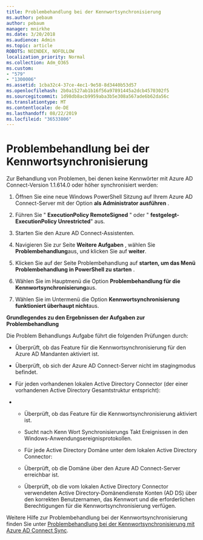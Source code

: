 ```yaml
---
title: Problembehandlung bei der Kennwortsynchronisierung
ms.author: pebaum
author: pebaum
manager: mnirkhe
ms.date: 3/20/2018
ms.audience: Admin
ms.topic: article
ROBOTS: NOINDEX, NOFOLLOW
localization_priority: Normal
ms.collection: Adm_O365
ms.custom:
- "579"
- "1300006"
ms.assetid: 1cba32c4-37ce-4ec1-9e58-8d3440b53d57
ms.openlocfilehash: 2b0a1527ab1b16f56a97891445a2dcb4570302f5
ms.sourcegitcommit: 1d98db8acb9959aba3b5e308a567ade6b62da56c
ms.translationtype: MT
ms.contentlocale: de-DE
ms.lasthandoff: 08/22/2019
ms.locfileid: "36533806"
---
```

# <a name="troubleshoot-password-synchronization"></a>Problembehandlung bei der Kennwortsynchronisierung

Zur Behandlung von Problemen, bei denen keine Kennwörter mit Azure AD Connect-Version 1.1.614.0 oder höher synchronisiert werden:
  
1. Öffnen Sie eine neue Windows PowerShell Sitzung auf Ihrem Azure AD Connect-Server mit der Option **als Administrator ausführen** .

2. Führen Sie " **ExecutionPolicy RemoteSigned** " oder " **festgelegt-ExecutionPolicy Unrestricted**" aus.

3. Starten Sie den Azure AD Connect-Assistenten.

4. Navigieren Sie zur Seite **Weitere Aufgaben** , wählen Sie **Problembehandlung**aus, und klicken Sie auf **weiter**.

5. Klicken Sie auf der Seite Problembehandlung auf **starten, um das Menü Problembehandlung in PowerShell zu starten** .

6. Wählen Sie im Hauptmenü die Option **Problembehandlung für die Kennwortsynchronisierung**aus.

7. Wählen Sie im Untermenü die Option **Kennwortsynchronisierung funktioniert überhaupt nicht**aus.

**Grundlegendes zu den Ergebnissen der Aufgaben zur Problembehandlung**
  
Die Problem Behandlungs Aufgabe führt die folgenden Prüfungen durch:
  
- Überprüft, ob das Feature für die Kennwortsynchronisierung für den Azure AD Mandanten aktiviert ist.

- Überprüft, ob sich der Azure AD Connect-Server nicht im stagingmodus befindet.

- Für jeden vorhandenen lokalen Active Directory Connector (der einer vorhandenen Active Directory Gesamtstruktur entspricht):

- 
  - Überprüft, ob das Feature für die Kennwortsynchronisierung aktiviert ist.

  - Sucht nach Kenn Wort Synchronisierungs Takt Ereignissen in den Windows-Anwendungsereignisprotokollen.

  - Für jede Active Directory Domäne unter dem lokalen Active Directory Connector:

  - Überprüft, ob die Domäne über den Azure AD Connect-Server erreichbar ist.

  - Überprüft, ob die vom lokalen Active Directory Connector verwendeten Active Directory-Domänendienste Konten (AD DS) über den korrekten Benutzernamen, das Kennwort und die erforderlichen Berechtigungen für die Kennwortsynchronisierung verfügen.

Weitere Hilfe zur Problembehandlung bei der Kennwortsynchronisierung finden Sie unter [Problembehandlung bei der Kennwortsynchronisierung mit Azure AD Connect Sync](https://docs.microsoft.com/azure/active-directory/connect/active-directory-aadconnectsync-troubleshoot-password-synchronization).
  